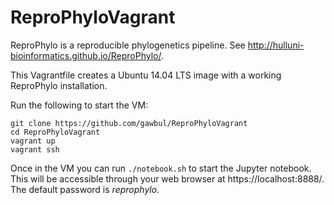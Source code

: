 ReproPhyloVagrant
=================
ReproPhylo is a reproducible phylogenetics pipeline. See http://hulluni-bioinformatics.github.io/ReproPhylo/.
 
This Vagrantfile creates a Ubuntu 14.04 LTS image with a working ReproPhylo installation.

Run the following to start the VM:

```
git clone https://github.com/gawbul/ReproPhyloVagrant
cd ReproPhyloVagrant
vagrant up
vagrant ssh
```

Once in the VM you can run `./notebook.sh` to start the Jupyter notebook.
This will be accessible through your web browser at https://localhost:8888/.
The default password is *reprophylo*.

